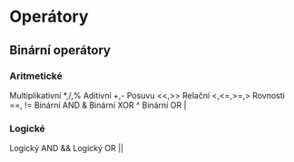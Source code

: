 # Operátory

## Binární operátory

### Aritmetické
Multiplikativní \*,/,%
Aditivní +,-
Posuvu <<,>>
Relační <,<=,>=,>
Rovnosti \=\=, \!=
Binární AND &
Binární XOR ^
Binární OR |


### Logické
Logický AND &&
Logický OR ||


